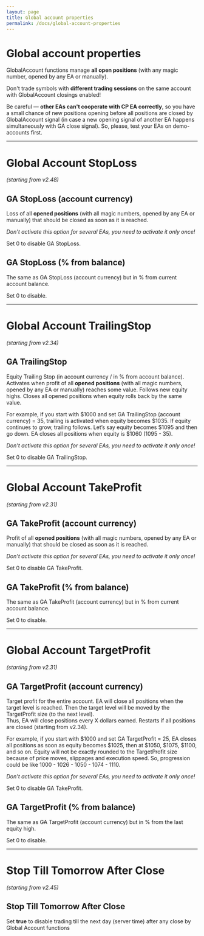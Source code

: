 ```yaml
---
layout: page
title: Global account properties
permalink: /docs/global-account-properties
---
```


# Global account properties

GlobalAccount functions manage **all open positions** (with any magic number, opened by any EA or manually).

Don't trade symbols with **different trading sessions** on the same account with GlobalAccount closings enabled!

Be careful — **other EAs can't cooperate with CP EA correctly**, so you have a small chance of new positions opening before all positions are closed by GlobalAccount signal (in case a new opening signal of another EA happens simultaneously with GA close signal). So, please, test your EAs on demo-accounts first.

<hr>

# Global Account StopLoss

*(starting from v2.48)*

## GA StopLoss (account currency)

Loss of all **opened positions** (with all magic numbers, opened by any EA or manually) that should be closed as soon as it is reached.

*Don’t activate this option for several EAs, you need to activate it only once!*

Set 0 to disable GA StopLoss.


## GA StopLoss (% from balance)

The same as GA StopLoss (account currency) but in % from current account balance.

Set 0 to disable.

<hr>

# Global Account TrailingStop

*(starting from v2.34)*

## GA TrailingStop

Equity Trailing Stop (in account currency / in % from account balance).
Activates when profit of all **opened positions** (with all magic numbers, opened by any EA or manually) reaches some value. Follows new equity highs. Closes all opened positions when equity rolls back by the same value.

For example, if you start with $1000 and set GA TrailingStop (account currency) = 35, trailing is activated when equity becomes $1035. If equity continues to grow, trailing follows. Let’s say equity becomes $1095 and then go down. EA closes all positions when equity is $1060 (1095 - 35).

*Don’t activate this option for several EAs, you need to activate it only once!*

Set 0 to disable GA TrailingStop.

<hr>

# Global Account TakeProfit

*(starting from v2.31)*

## GA TakeProfit (account currency)

Profit of all **opened positions** (with all magic numbers, opened by any EA or manually) that should be closed as soon as it is reached.

*Don’t activate this option for several EAs, you need to activate it only once!*

Set 0 to disable GA TakeProfit.


## GA TakeProfit (% from balance)

The same as GA TakeProfit (account currency) but in % from current account balance.

Set 0 to disable.

<hr>

# Global Account TargetProfit

*(starting from v2.31)*

## GA TargetProfit (account currency)

Target profit for the entire account. EA will close all positions when the target level is reached. Then the target level will be moved by the TargetProfit size (to the next level).<br/>Thus, EA will close positions every X dollars earned. Restarts if all positions are closed (starting from v2.34).

For example, if you start with $1000 and set GA TargetProfit = 25, EA closes all positions as soon as equity becomes $1025, then at $1050, $1075, $1100, and so on. Equity will not be exactly rounded to the TargetProfit size because of price moves, slippages and execution speed. So, progression could be like 1000 - 1026 - 1050 - 1074 - 1110.

*Don’t activate this option for several EAs, you need to activate it only once!*

Set 0 to disable GA TakeProfit.


## GA TargetProfit (% from balance)

The same as GA TargetProfit (account currency) but in % from the last equity high.

Set 0 to disable.

<hr>

# Stop Till Tomorrow After Close

*(starting from v2.45)*

## Stop Till Tomorrow After Close

Set **true** to disable trading till the next day (server time) after any close by Global Account functions
